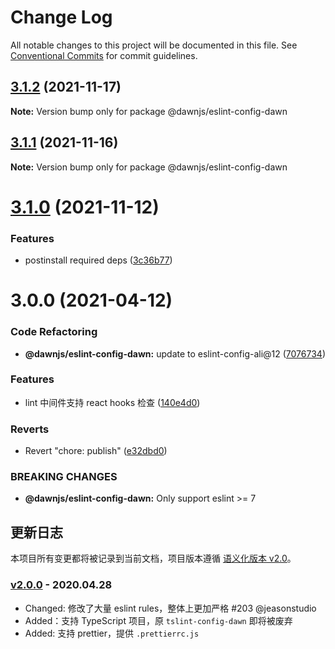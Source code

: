 # Change Log

All notable changes to this project will be documented in this file.
See [Conventional Commits](https://conventionalcommits.org) for commit guidelines.

## [3.1.2](https://github.com/alibaba/dawn/compare/@dawnjs/eslint-config-dawn@3.1.1...@dawnjs/eslint-config-dawn@3.1.2) (2021-11-17)

**Note:** Version bump only for package @dawnjs/eslint-config-dawn

## [3.1.1](https://github.com/alibaba/dawn/compare/@dawnjs/eslint-config-dawn@3.1.0...@dawnjs/eslint-config-dawn@3.1.1) (2021-11-16)

**Note:** Version bump only for package @dawnjs/eslint-config-dawn

# [3.1.0](https://github.com/alibaba/dawn/compare/@dawnjs/eslint-config-dawn@3.0.0...@dawnjs/eslint-config-dawn@3.1.0) (2021-11-12)

### Features

- postinstall required deps ([3c36b77](https://github.com/alibaba/dawn/commit/3c36b7733396952c89e887321f5d9f3d89641df3))

# 3.0.0 (2021-04-12)

### Code Refactoring

- **@dawnjs/eslint-config-dawn:** update to eslint-config-ali@12 ([7076734](https://github.com/alibaba/dawn/commit/707673406cf6987d21cb91d9a4abccf3e7e3bccd))

### Features

- lint 中间件支持 react hooks 检查 ([140e4d0](https://github.com/alibaba/dawn/commit/140e4d0b79467d129996cbb2ff5e33c987f23cbc))

### Reverts

- Revert "chore: publish" ([e32dbd0](https://github.com/alibaba/dawn/commit/e32dbd0d9aa3f3b76e6e707504840c1b7e8c0705))

### BREAKING CHANGES

- **@dawnjs/eslint-config-dawn:** Only support eslint >= 7

## 更新日志

本项目所有变更都将被记录到当前文档，项目版本遵循 [语义化版本 v2.0](https://semver.org/lang/zh-CN/)。

### [v2.0.0](#) - 2020.04.28

- Changed: 修改了大量 eslint rules，整体上更加严格 #203 @jeasonstudio
- Added：支持 TypeScript 项目，原 `tslint-config-dawn` 即将被废弃
- Added: 支持 prettier，提供 `.prettierrc.js`
